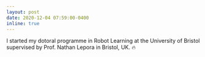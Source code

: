 ```yaml
---
layout: post
date: 2020-12-04 07:59:00-0400
inline: true
---
```

<!-- A simple inline announcement with Markdown emoji! :sparkles: :smile: -->
I started my dotoral programme in Robot Learning at the University of Bristol supervised by Prof. Nathan Lepora in Bristol, UK. :fire: